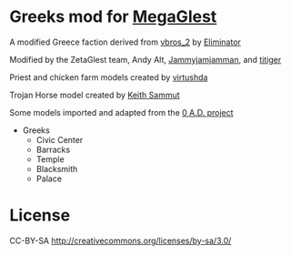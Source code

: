 # Greeks mod for [MegaGlest](https://megaglest.org/)

A modified Greece faction derived from
[vbros_2](https://www.moddb.com/mods/vbros/downloads/vbros-pack-2) by
[Eliminator](https://www.moddb.com/members/eliminator)

Modified by the ZetaGlest team, Andy Alt, [Jammyjamjamman](https://github.com/Jammyjamjamman), and [titiger](https://github.com/titiger/)

Priest and chicken farm models created by [virtushda](https://github.com/virtushda)

Trojan Horse model created by [Keith Sammut](https://github.com/keithsammut)

Some models imported and adapted from the [0 A.D. project](https://play0ad.com/)

* Greeks
  * Civic Center
  * Barracks
  * Temple
  * Blacksmith
  * Palace

# License
CC-BY-SA
http://creativecommons.org/licenses/by-sa/3.0/

